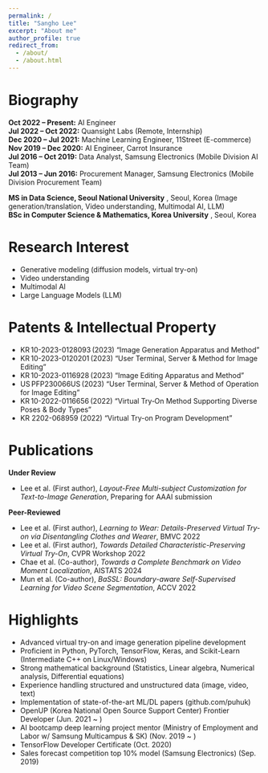```yaml
---
permalink: /
title: "Sangho Lee"
excerpt: "About me"
author_profile: true
redirect_from: 
  - /about/
  - /about.html
---
```


Biography
======
__Oct 2022 – Present:__ AI Engineer  
__Jul 2022 – Oct 2022:__ Quansight Labs (Remote, Internship)  
__Dec 2020 – Jul 2021:__ Machine Learning Engineer, 11Street (E-commerce)  
__Nov 2019 – Dec 2020:__ AI Engineer, Carrot Insurance  
__Jul 2016 – Oct 2019:__ Data Analyst, Samsung Electronics (Mobile Division AI Team)  
__Jul 2013 – Jun 2016:__ Procurement Manager, Samsung Electronics (Mobile Division Procurement Team)  

__MS in Data Science, Seoul National University__ , Seoul, Korea 
(Image generation/translation, Video understanding, Multimodal AI, LLM)  
__BSc in Computer Science & Mathematics, Korea University__  , Seoul, Korea 

Research Interest
======
- Generative modeling (diffusion models, virtual try-on)  
- Video understanding  
- Multimodal AI  
- Large Language Models (LLM)  

Patents & Intellectual Property
======
- KR 10-2023-0128093 (2023) “Image Generation Apparatus and Method”  
- KR 10-2023-0120201 (2023) “User Terminal, Server & Method for Image Editing”  
- KR 10-2023-0116928 (2023) “Image Editing Apparatus and Method”  
- US PFP230066US (2023) “User Terminal, Server & Method of Operation for Image Editing”  
- KR 10-2022-0116656 (2022) “Virtual Try‑On Method Supporting Diverse Poses & Body Types”  
- KR 2202-068959 (2022) “Virtual Try-on Program Development”  

Publications
======
**Under Review**
- Lee et al. (First author), *Layout-Free Multi-subject Customization for Text-to-Image Generation*, Preparing for AAAI submission

**Peer-Reviewed**
- Lee et al. (First author), *Learning to Wear: Details-Preserved Virtual Try-on via Disentangling Clothes and Wearer*, BMVC 2022
- Lee et al. (First author), *Towards Detailed Characteristic-Preserving Virtual Try-On*, CVPR Workshop 2022
- Chae et al. (Co-author), *Towards a Complete Benchmark on Video Moment Localization*, AISTATS 2024
- Mun et al. (Co-author), *BaSSL: Boundary-aware Self-Supervised Learning for Video Scene Segmentation*, ACCV 2022

Highlights
======
- Advanced virtual try-on and image generation pipeline development  
- Proficient in Python, PyTorch, TensorFlow, Keras, and Scikit-Learn (Intermediate C++ on Linux/Windows)  
- Strong mathematical background (Statistics, Linear algebra, Numerical analysis, Differential equations)  
- Experience handling structured and unstructured data (image, video, text)  
- Implementation of state-of-the-art ML/DL papers (github.com/puhuk)  
- OpenUP (Korea National Open Source Support Center) Frontier Developer (Jun. 2021 ~ )  
- AI bootcamp deep learning project mentor (Ministry of Employment and Labor w/ Samsung Multicampus & SK) (Nov. 2019 ~ )  
- TensorFlow Developer Certificate (Oct. 2020)  
- Sales forecast competition top 10% model (Samsung Electronics) (Sep. 2019)  
